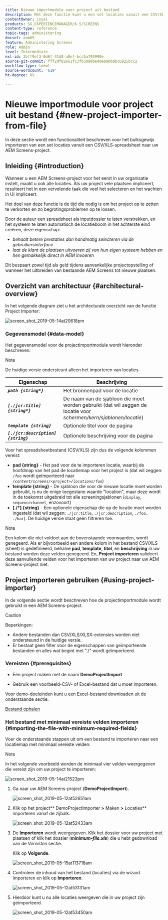 ```yaml
---
title: Nieuwe importmodule voor project uit bestand
description: Met deze functie kunt u een set locaties vanuit een CSV/XLS-spreadsheet bulksgewijs importeren naar uw AEM Screens-project.
contentOwner: jsyal
products: SG_EXPERIENCEMANAGER/6.5/SCREENS
content-type: reference
topic-tags: administering
docset: aem65
feature: Administering Screens
role: Admin
level: Intermediate
exl-id: 3bff9ef3-0d6f-41d8-a8ef-bcc5a795990e
source-git-commit: fff2df02661fc3fb3098be40e090b8bc6925bcc2
workflow-type: tm+mt
source-wordcount: '619'
ht-degree: 0%

---
```


# Nieuwe importmodule voor project uit bestand {#new-project-importer-from-file}

In deze sectie wordt een functionaliteit beschreven voor het bulksgewijs importeren van een set locaties vanuit een CSV/XLS-spreadsheet naar uw AEM Screens-project.

## Inleiding {#introduction}

Wanneer u een AEM Screens-project voor het eerst in uw organisatie instelt, maakt u ook alle locaties. Als uw project vele plaatsen impliceert, resulteert het in een vervelende taak die veel het selecteren en het wachten in UI impliceert.

Het doel van deze functie is de tijd die nodig is om het project op te zetten te verkorten en zo begrotingsproblemen op te lossen.

Door de auteur een spreadsheet als inputdossier te laten verstrekken, en het systeem te laten automatisch de locatieboom in het achterste eind creëren, deze eigenschap:

* *behaalt betere prestaties dan handmatig selecteren via de gebruikersinterface*
* *laat de klant de plaatsen uitvoeren zij van hun eigen systeem hebben en hen gemakkelijk direct in AEM invoeren*

Dit bespaart zowel tijd als geld tijdens aanvankelijke projectopstelling of wanneer het uitbreiden van bestaande AEM Screens tot nieuwe plaatsen.

## Overzicht van architectuur {#architectural-overview}

In het volgende diagram ziet u het architecturale overzicht van de functie Project Importer:

![screen_shot_2019-05-14at20618pm](assets/screen_shot_2019-05-14at20618pm.png)

### Gegevensmodel {#data-model}

Het gegevensmodel voor de projectimportmodule wordt hieronder beschreven:

>[!NOTE]
>
>De huidige versie ondersteunt alleen het importeren van locaties.

| **Eigenschap** | **Beschrijving** |
|---|---|
| ***`path {string*}`*** | Het bronnenpad voor de locatie |
| ***`[./jcr:title] {string*}`*** | De naam van de sjabloon die moet worden gebruikt (dat wil zeggen de locatie voor *schermen/kern/sjablonen/locatie*) |
| ***`template {string}`*** | Optionele titel voor de pagina |
| ***`[./jcr:description] {string}`*** | Optionele beschrijving voor de pagina |

Voor het spreadsheetbestand (CSV/XLS) zijn dus de volgende kolommen vereist:

* **pad {string}** - Het pad voor de te importeren locatie, waarbij de hoofdmap van het pad de locatiemap voor het project is (dat wil zeggen: *`/foo`* wordt geïmporteerd naar *`/content/screens/<project>/locations/foo`*)
* **template {string}** - De sjabloon die voor de nieuwe locatie moet worden gebruikt, is nu de enige toegestane waarde &quot;location&quot;, maar deze wordt in de toekomst uitgebreid tot alle screeningsjablonen (`display`, `sequencechannel`, enzovoort)
* **[./*] {string}** - Een optionele eigenschap die op de locatie moet worden ingesteld (dat wil zeggen: `./jcr:title`, `./jcr:description`, `./foo, ./bar`). De huidige versie staat geen filtreren toe.

>[!NOTE]
>
>Een kolom die niet voldoet aan de bovenstaande voorwaarden, wordt genegeerd. Als er bijvoorbeeld een andere kolom in het bestand CSV/XLS (sheet) is gedefinieerd, behalve **pad**, **template**, **titel**, en **beschrijving** in uw bestand worden deze velden genegeerd. En, **Project importeren** valideert deze aanvullende velden voor het importeren van uw project naar uw AEM Screens-project niet.

## Project importeren gebruiken {#using-project-importer}

In de volgende sectie wordt beschreven hoe de projectimportmodule wordt gebruikt in een AEM Screens-project.

>[!CAUTION]
>
>Beperkingen:
>
>* Andere bestanden dan CSV/XLS/XLSX-extensies worden niet ondersteund in de huidige versie.
>* Er bestaat geen filter voor de eigenschappen van geïmporteerde bestanden en alles wat begint met &quot;./&quot; wordt geïmporteerd.
>

### Vereisten {#prerequisites}

* Een project maken met de naam **DemoProjectImport**

* Gebruik een voorbeeld-CSV- of Excel-bestand dat u moet importeren.

Voor demo-doeleinden kunt u een Excel-bestand downloaden uit de onderstaande sectie.

[Bestand ophalen](assets/minimal-file.xls)

### Het bestand met minimaal vereiste velden importeren {#importing-the-file-with-minimum-required-fields}

Voer de onderstaande stappen uit om een bestand te importeren naar een locatiemap met minimaal vereiste velden:

>[!NOTE]
>
>In het volgende voorbeeld worden de minimaal vier velden weergegeven die vereist zijn om uw project te importeren:

![screen_shot_2019-05-14at21523pm](assets/screen_shot_2019-05-14at21523pm.png)

1. Ga naar uw AEM Screens-project (**DemoProjectImport**).

   ![screen_shot_2019-05-12at52651am](assets/screen_shot_2019-05-12at52651am.png)

1. Klik op het project** DemoProjectImporter **>** Maken **>** Locaties** importeren vanaf de zijbalk.

   ![screen_shot_2019-05-12at52433am](assets/screen_shot_2019-05-12at52433am.png)

1. De **Importeren** wordt weergegeven. Klik het dossier voor uw project met plaatsen of klik het dossier (***minimum-file.xls***) die u hebt gedownload van de *Vereisten* sectie.

   Klik op **Volgende**.

   ![screen_shot_2019-05-15at113718am](assets/screen_shot_2019-05-15at113718am.png)

1. Controleer de inhoud van het bestand (locaties) via de wizard Importeren en klik op **Importeren**.

   ![screen_shot_2019-05-12at53131am](assets/screen_shot_2019-05-12at53131am.png)

1. Hierdoor kunt u nu alle locaties weergeven die in uw project zijn geïmporteerd.

   ![screen_shot_2019-05-12at53450am](assets/screen_shot_2019-05-12at53450am.png)
